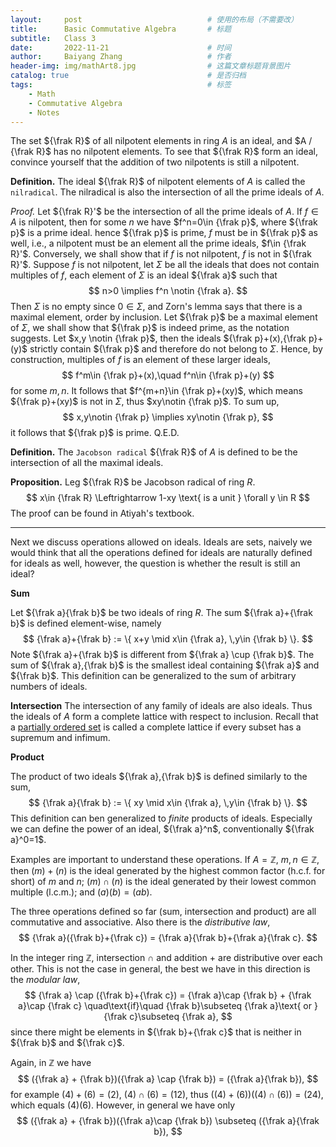 ```yaml
---
layout:     post   		                    # 使用的布局（不需要改）
title:      Basic Commutative Algebra		# 标题 
subtitle:   Class 3
date:       2022-11-21 				        # 时间
author:     Baiyang Zhang 					# 作者
header-img: img/mathArt8.jpg 	            # 这篇文章标题背景图片
catalog: true 			        			# 是否归档
tags:							        	# 标签
    - Math
    - Commutative Algebra
    - Notes
---
```


The set ${\frak R}$ of all nilpotent elements in ring $A$ is an ideal, and $A / {\frak R}$ has no nilpotent elements. To see that ${\frak R}$ form an ideal, convince yourself that the addition of two nilpotents is still a nilpotent. 

**Definition.** The ideal ${\frak R}$ of nilpotent elements of $A$ is called the `nilradical`. The nilradical is also the intersection of all the prime ideals of $A$. 


*Proof.* Let ${\frak R}'$ be the intersection of all the prime ideals of $A$. If $f\in A$ is nilpotent, then for some $n$ we have $f^n=0\in {\frak p}$, where ${\frak p}$ is a prime ideal. hence ${\frak p}$ is prime, $f$ must be in ${\frak p}$ as well, i.e., a nilpotent must be an element all the prime ideals, $f\in {\frak R}'$.  Conversely, we shall show that if $f$ is not nilpotent,  $f$ is not in ${\frak R}'$. Suppose $f$ is not nilpotent, let $\Sigma$ be all the ideals that does not contain multiples of $f$, each element of $\Sigma$ is an ideal ${\frak a}$ such that 
$$
n>0 \implies f^n \notin {\frak a}.
$$
Then $\Sigma$ is no empty since $0\in \Sigma$, and Zorn's lemma says that there is a maximal element, order by inclusion. Let ${\frak p}$ be a maximal element of $\Sigma$, we shall show that ${\frak p}$ is indeed prime, as the notation suggests. Let $x,y \notin {\frak p}$, then the ideals ${\frak p}+(x),{\frak p}+(y)$ strictly contain ${\frak p}$ and therefore do not belong to $\Sigma$. Hence, by construction, multiples of $f$ is an element of these larger ideals,
$$
f^m\in {\frak p}+(x),\quad f^n\in {\frak p}+(y)
$$
for some $m,n$. It follows that $f^{m+n}\in {\frak p}+(xy)$, which means ${\frak p}+(xy)$ is not in $\Sigma$, thus $xy\notin {\frak p}$. To sum up,
$$
x,y\notin {\frak p} \implies xy\notin {\frak p},
$$
it follows that ${\frak p}$ is prime. Q.E.D.

**Definition.** The `Jacobson radical` ${\frak R}$ of $A$ is defined to be the intersection of all the maximal ideals. 

**Proposition.** Leg ${\frak R}$ be Jacobson radical of ring $R$. 
$$
x\in {\frak R} \Leftrightarrow 1-xy \text{ is a unit } \forall y \in R 
$$
The proof can be found in Atiyah's textbook.


- - -

Next we discuss operations allowed on ideals. Ideals are sets, naively we would think that all the operations defined for ideals are naturally defined for ideals as well, however, the question is whether the result is still an ideal?

**Sum**

Let ${\frak a}{\frak b}$ be two ideals of ring $R$. The sum ${\frak a}+{\frak b}$ is defined element-wise, namely 
$$
{\frak a}+{\frak b} := \{ x+y \mid x\in {\frak a}, \,y\in {\frak b} \}. 
$$
Note ${\frak a}+{\frak b}$ is different from ${\frak a} \cup {\frak b}$. The sum of ${\frak a},{\frak b}$ is the smallest ideal containing ${\frak a}$ and ${\frak b}$. This definition can be generalized to the sum of arbitrary numbers of ideals. 


**Intersection**
The intersection of any family of ideals are also ideals. Thus the ideals of $A$ form a complete lattice with respect to inclusion. Recall that a [partially ordered set](https://encyclopediaofmath.org/wiki/Partially_ordered_set "Partially ordered set") is called a complete lattice if every subset has a supremum and infimum. 

**Product**

The product of two ideals ${\frak a},{\frak b}$ is defined similarly to the sum, 
$$
{\frak a}{\frak b} := \{ xy \mid x\in {\frak a}, \,y\in {\frak b} \}. 
$$
This definition can ben generalized to *finite* products of ideals. Especially we can define the power of an ideal, ${\frak a}^n$, conventionally ${\frak a}^0=1$.

Examples are important to understand these operations. If $A = \mathbb{Z}$, $m,n\in \mathbb{Z}$, then $(m)+(n)$ is the ideal generated by the highest common factor (h.c.f. for short) of $m$ and $n$;  $(m) \cap(n)$ is the ideal generated by their lowest common multiple (l.c.m.); and $(a)(b)=(ab)$.

The three operations defined so far (sum, intersection and product) are all commutative and associative. Also there is the *distributive law*,
$$
{\frak a}({\frak b}+{\frak c}) = {\frak a}{\frak b}+{\frak a}{\frak c}.
$$

In the integer ring $\mathbb{Z}$, intersection $\cap$ and addition $+$ are distributive over each other. This is not the case in general, the best we have in this direction is the *modular law*, 
$$
{\frak a} \cap ({\frak b}+{\frak c}) = {\frak a}\cap {\frak b} + {\frak a}\cap {\frak c} \quad\text{if}\quad {\frak b}\subseteq  {\frak a}\text{ or }{\frak c}\subseteq  {\frak a},
$$
since there might be elements in ${\frak b}+{\frak c}$ that is neither in ${\frak b}$ and ${\frak c}$.

Again, in $\mathbb{Z}$ we have 
$$
({\frak a} + {\frak b})({\frak a} \cap {\frak b}) = ({\frak a}{\frak b}),
$$
for example $(4)+(6)=(2)$, $(4)\cap(6)=(12)$, thus $((4)+(6))((4)\cap(6))=(24)$, which equals $(4)(6)$. However, in general we have only 
$$
({\frak a} + {\frak b})({\frak a}\cap {\frak b}) \subseteq ({\frak a}{\frak b}),
$$
